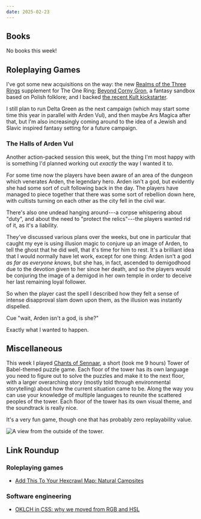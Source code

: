 ```yaml
---
date: 2025-02-23
---
```


## Books

No books this week!


## Roleplaying Games

I've got some new acquisitions on the way: the new [Realms of the Three Rings][]
supplement for The One Ring; [Beyond Corny Gron][], a fantasy sandbox based on
Polish folklore; and I backed [the recent Kult kickstarter][].

I still plan to run Delta Green as the next campaign (which may start some time
this year in parallel with Arden Vul), and then maybe Ars Magica after that, but
I'm also increasingly coming around to the idea of a Jewish and Slavic inspired
fantasy setting for a future campaign.

[Realms of the Three Rings]: https://freeleaguepublishing.com/shop/the-one-ring/realms-of-the-three-rings/
[Beyond Corny Gron]: https://shop.lostpages.co.uk/products/beyond-korny-gron
[the recent Kult kickstarter]: https://www.kickstarter.com/projects/helmgast/kult-divinity-lost-dark-realms-and-other-horrors

### The Halls of Arden Vul

Another action-packed session this week, but the thing I'm most happy with is
something I'd planned working out *exactly* the way I wanted it to.

For some time now the players have been aware of an area of the dungeon which
venerates Arden, the legendary hero.  Arden isn't a god, but evidently she had
some sort of cult following back in the day.  The players have managed to piece
together that there was some sort of rebellion down here, with cultists turning
on each other as the city fell in the civil war.

There's also one undead hanging around---a corpse whispering about "duty", and
about the need to "protect the relics"---the players wanted rid of it, as it's a
liability.

They've discussed various plans over the weeks, but one in particular that
caught my eye is using illusion magic to conjure up an image of Arden, to tell
the ghost that he did well, that it's time for him to rest.  It's a brilliant
idea that I would normally have let work, except for one thing: Arden isn't a
god *as far as everyone knows*, but she has, in fact, ascended to demigodhood
due to the devotion given to her since her death, and so the players would be
conjuring the image of a demigod in her own temple in order to deceive her last
remaining loyal follower.

So when the player cast the spell I described how they felt a sense of intense
disapproval slam down upon them, as the illusion was instantly dispelled.

Cue "wait, Arden isn't a god, is she?"

Exactly what I wanted to happen.


## Miscellaneous

This week I played [Chants of Sennaar][], a short (took me 9 hours) Tower of
Babel-themed puzzle game.  Each floor of the tower has its own language you need
to figure out to solve the puzzles and make it to the next floor, with a larger
overarching story (mostly told through environmental storytelling) about how the
current situation came to be.  Along the way you can use your knowledge of
multiple languages to reunite the scattered peoples of the tower.  Each floor of
the tower has its own visual theme, and the soundtrack is really nice.

It's a very fun game, though one that has probably zero replayability value.

![A view from the outside of the tower.](notes/334/sennaar.jpg)

[Chants of Sennaar]: https://store.steampowered.com/app/1931770/Chants_of_Sennaar/


## Link Roundup

### Roleplaying games

- [Add This To Your Hexcrawl Map: Natural Campsites](https://dicegoblin.blog/add-this-to-your-hexcrawl-map-natural-campsites/)

### Software engineering

- [OKLCH in CSS: why we moved from RGB and HSL](https://evilmartians.com/chronicles/oklch-in-css-why-quit-rgb-hsl)
